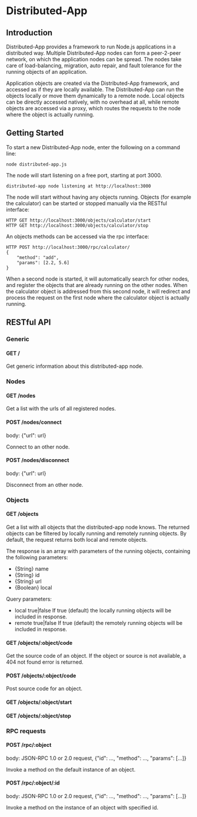 Distributed-App
===============


## Introduction

Distributed-App provides a framework to run Node.js applications in a
distributed way. Multiple Distributed-App nodes can form a peer-2-peer
network, on which the application nodes can be spread. The nodes take care
of load-balancing, migration, auto repair, and fault tolerance for the
running objects of an application.

Application objects are created via the Distributed-App framework, and
accessed as if they are locally available. The Distributed-App can run the
objects locally or move them dynamically to a remote node. Local objects can be
directly accessed natively, with no overhead at all, while remote objects are
accessed via a proxy, which routes the requests to the node where the object is
actually running.


## Getting Started

To start a new Distributed-App node, enter the following on a command line:

    node distributed-app.js

The node will start listening on a free port, starting at port 3000.

    distributed-app node listening at http://localhost:3000

The node will start without having any objects running. Objects (for example
the calculator) can be started or stopped manually via the RESTful interface:

    HTTP GET http://localhost:3000/objects/calculator/start
    HTTP GET http://localhost:3000/objects/calculator/stop

An objects methods can be accessed via the rpc interface:

    HTTP POST http://localhost:3000/rpc/calculator/
    {
        "method": "add",
        "params": [2.2, 5.6]
    }

When a second node is started, it will automatically search for other nodes,
and register the objects that are already running on the other nodes. When the
calculator object is addressed from this second node, it will redirect and
process the request on the first node where the calculator object is actually
running.


## RESTful API

### Generic

#### GET /

Get generic information about this distributed-app node.


### Nodes

#### GET /nodes

Get a list with the urls of all registered nodes.

#### POST /nodes/connect

body: {"url": url}

Connect to an other node.

#### POST /nodes/disconnect

body: {"url": url}

Disconnect from an other node.


### Objects

#### GET /objects

Get a list with all objects that the distributed-app node knows. The
returned objects can be filtered by locally running and remotely running
objects. By default, the request returns both local and remote objects.

The response is an array with parameters of the running objects, containing
the following parameters:

- {String} name
- {String} id
- {String} url
- {Boolean} local

Query parameters:

- local  true|false    If true (default) the locally running objects will
                       be included in response.
- remote true|false    If true (default) the remotely running objects will
                       be included in response.

#### GET /objects/:object/code

Get the source code of an object. If the object or source is not available,
a 404 not found error is returned.

#### POST /objects/:object/code

Post source code for an object.

#### GET /objects/:object/start

#### GET /objects/:object/stop


### RPC requests

#### POST /rpc/:object

body: JSON-RPC 1.0 or 2.0 request, {"id": ..., "method": ..., "params": [...]}

Invoke a method on the default instance of an object.

#### POST /rpc/:object/:id

body: JSON-RPC 1.0 or 2.0 request, {"id": ..., "method": ..., "params": [...]}

Invoke a method on the instance of an object with specified id.
